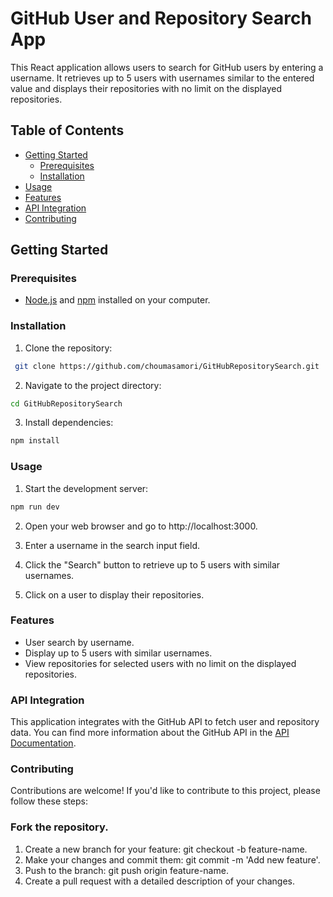 # GitHub User and Repository Search App

This React application allows users to search for GitHub users by entering a username. It retrieves up to 5 users with usernames similar to the entered value and displays their repositories with no limit on the displayed repositories.

## Table of Contents

- [Getting Started](#getting-started)
  - [Prerequisites](#prerequisites)
  - [Installation](#installation)
- [Usage](#usage)
- [Features](#features)
- [API Integration](#api-integration)
- [Contributing](#contributing)

## Getting Started

### Prerequisites

- [Node.js](https://nodejs.org/) and [npm](https://www.npmjs.com/) installed on your computer.

### Installation

1. Clone the repository:
  ```bash
   git clone https://github.com/choumasamori/GitHubRepositorySearch.git
  ```
2. Navigate to the project directory:
  ```bash
  cd GitHubRepositorySearch
  ```
3. Install dependencies:
  ```bash
  npm install
  ```

### Usage
1. Start the development server:
```bash
npm run dev
```
2. Open your web browser and go to http://localhost:3000.

3. Enter a username in the search input field.

4. Click the "Search" button to retrieve up to 5 users with similar usernames.

5. Click on a user to display their repositories.

### Features
- User search by username.
- Display up to 5 users with similar usernames.
- View repositories for selected users with no limit on the displayed repositories.
  
### API Integration
This application integrates with the GitHub API to fetch user and repository data. You can find more information about the GitHub API in the [API Documentation](https://developer.github.com/v3/).

### Contributing
Contributions are welcome! If you'd like to contribute to this project, please follow these steps:

### Fork the repository.
1. Create a new branch for your feature: git checkout -b feature-name.
2. Make your changes and commit them: git commit -m 'Add new feature'.
3. Push to the branch: git push origin feature-name.
4. Create a pull request with a detailed description of your changes.
